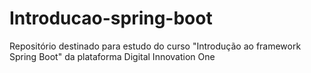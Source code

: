 # Introducao-spring-boot
Repositório destinado para estudo do curso "Introdução ao framework Spring Boot" da plataforma Digital Innovation One